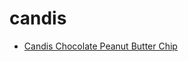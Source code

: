 # candis

 * [Candis Chocolate Peanut Butter Chip](../../index/c/candis-chocolate-peanut-butter-chip.json)
